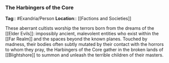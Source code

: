 ### The Harbingers of the Core
**Tag**:: #Exandria/Person
**Location**:: [[Factions and Societies]]

These aberrant cultists worship the terrors born from the dreams of the [[Elder Evils]]: impossibly ancient, malevolent entities who exist within the [[Far Realm]] and the spaces beyond the known planes. Touched by madness, their bodies often subtly mutated by their contact with the horrors to whom they pray, the Harbingers of the Core gather in the broken lands of [[Blightshore]] to summon and unleash the terrible children of their masters.